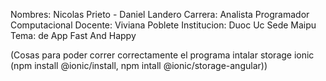 Nombres: Nicolas Prieto - Daniel Landero
Carrera: Analista Programador Computacional
Docente: Viviana Poblete
Institucion: Duoc Uc Sede Maipu
Tema: de App Fast And Happy

(Cosas para poder correr correctamente el programa 
intalar storage ionic (npm install @ionic/install, npm intall @ionic/storage-angular))


